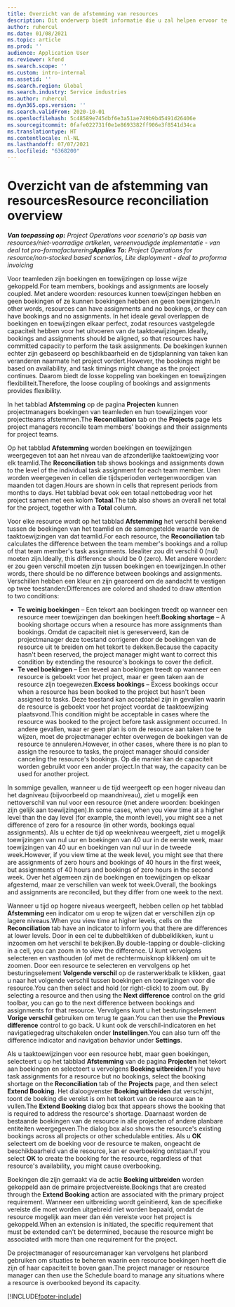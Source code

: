 ```yaml
---
title: Overzicht van de afstemming van resources
description: Dit onderwerp biedt informatie die u zal helpen ervoor te zorgen dat resourceboekingen en toewijzingen voor projecten worden afgestemd.
author: ruhercul
ms.date: 01/08/2021
ms.topic: article
ms.prod: ''
audience: Application User
ms.reviewer: kfend
ms.search.scope: ''
ms.custom: intro-internal
ms.assetid: ''
ms.search.region: Global
ms.search.industry: Service industries
ms.author: ruhercul
ms.dyn365.ops.version: ''
ms.search.validFrom: 2020-10-01
ms.openlocfilehash: 5c48589e745dbf6e3a51ae749b9b45491d26406e
ms.sourcegitcommit: 0fafe022731f0e1e8693382ff906e3f8541d34ca
ms.translationtype: HT
ms.contentlocale: nl-NL
ms.lasthandoff: 07/07/2021
ms.locfileid: "6368200"
---
```

# <a name="resource-reconciliation-overview"></a><span data-ttu-id="d6b0b-103">Overzicht van de afstemming van resources</span><span class="sxs-lookup"><span data-stu-id="d6b0b-103">Resource reconciliation overview</span></span>

<span data-ttu-id="d6b0b-104">_**Van toepassing op:** Project Operations voor scenario's op basis van resources/niet-voorradige artikelen, vereenvoudigde implementatie - van deal tot pro-formafacturering_</span><span class="sxs-lookup"><span data-stu-id="d6b0b-104">_**Applies To:** Project Operations for resource/non-stocked based scenarios, Lite deployment - deal to proforma invoicing_</span></span>

<span data-ttu-id="d6b0b-105">Voor teamleden zijn boekingen en toewijzingen op losse wijze gekoppeld.</span><span class="sxs-lookup"><span data-stu-id="d6b0b-105">For team members, bookings and assignments are loosely coupled.</span></span> <span data-ttu-id="d6b0b-106">Met andere woorden: resources kunnen toewijzingen hebben en geen boekingen of ze kunnen boekingen hebben en geen toewijzingen.</span><span class="sxs-lookup"><span data-stu-id="d6b0b-106">In other words, resources can have assignments and no bookings, or they can have bookings and no assignments.</span></span> <span data-ttu-id="d6b0b-107">In het ideale geval overlappen de boekingen en toewijzingen elkaar perfect, zodat resources vastgelegde capaciteit hebben voor het uitvoeren van de taaktoewijzingen.</span><span class="sxs-lookup"><span data-stu-id="d6b0b-107">Ideally, bookings and assignments should be aligned, so that resources have committed capacity to perform the task assignments.</span></span> <span data-ttu-id="d6b0b-108">De boekingen kunnen echter zijn gebaseerd op beschikbaarheid en de tijdsplanning van taken kan veranderen naarmate het project vordert.</span><span class="sxs-lookup"><span data-stu-id="d6b0b-108">However, the bookings might be based on availability, and task timings might change as the project continues.</span></span> <span data-ttu-id="d6b0b-109">Daarom biedt de losse koppeling van boekingen en toewijzingen flexibiliteit.</span><span class="sxs-lookup"><span data-stu-id="d6b0b-109">Therefore, the loose coupling of bookings and assignments provides flexibility.</span></span>

<span data-ttu-id="d6b0b-110">In het tabblad **Afstemming** op de pagina **Projecten** kunnen projectmanagers boekingen van teamleden en hun toewijzingen voor projectteams afstemmen.</span><span class="sxs-lookup"><span data-stu-id="d6b0b-110">The **Reconciliation** tab on the **Projects** page lets project managers reconcile team members' bookings and their assignments for project teams.</span></span>

<span data-ttu-id="d6b0b-111">Op het tabblad **Afstemming** worden boekingen en toewijzingen weergegeven tot aan het niveau van de afzonderlijke taaktoewijzing voor elk teamlid.</span><span class="sxs-lookup"><span data-stu-id="d6b0b-111">The **Reconciliation** tab shows bookings and assignments down to the level of the individual task assignment for each team member.</span></span> <span data-ttu-id="d6b0b-112">Uren worden weergegeven in cellen die tijdsperioden vertegenwoordigen van maanden tot dagen.</span><span class="sxs-lookup"><span data-stu-id="d6b0b-112">Hours are shown in cells that represent periods from months to days.</span></span> <span data-ttu-id="d6b0b-113">Het tabblad bevat ook een totaal nettobedrag voor het project samen met een kolom **Totaal**.</span><span class="sxs-lookup"><span data-stu-id="d6b0b-113">The tab also shows an overall net total for the project, together with a **Total** column.</span></span>

<span data-ttu-id="d6b0b-114">Voor elke resource wordt op het tabblad **Afstemming** het verschil berekend tussen de boekingen van het teamlid en de samengetelde waarde van de taaktoewijzingen van dat teamlid.</span><span class="sxs-lookup"><span data-stu-id="d6b0b-114">For each resource, the **Reconciliation** tab calculates the difference between the team member's bookings and a rollup of that team member's task assignments.</span></span> <span data-ttu-id="d6b0b-115">Idealiter zou dit verschil 0 (nul) moeten zijn.</span><span class="sxs-lookup"><span data-stu-id="d6b0b-115">Ideally, this difference should be 0 (zero).</span></span> <span data-ttu-id="d6b0b-116">Met andere woorden: er zou geen verschil moeten zijn tussen boekingen en toewijzingen.</span><span class="sxs-lookup"><span data-stu-id="d6b0b-116">In other words, there should be no difference between bookings and assignments.</span></span> <span data-ttu-id="d6b0b-117">Verschillen hebben een kleur en zijn gearceerd om de aandacht te vestigen op twee toestanden:</span><span class="sxs-lookup"><span data-stu-id="d6b0b-117">Differences are colored and shaded to draw attention to two conditions:</span></span>

- <span data-ttu-id="d6b0b-118">**Te weinig boekingen** – Een tekort aan boekingen treedt op wanneer een resource meer toewijzingen dan boekingen heeft.</span><span class="sxs-lookup"><span data-stu-id="d6b0b-118">**Booking shortage** – A booking shortage occurs when a resource has more assignments than bookings.</span></span> <span data-ttu-id="d6b0b-119">Omdat de capaciteit niet is gereserveerd, kan de projectmanager deze toestand corrigeren door de boekingen van de resource uit te breiden om het tekort te dekken.</span><span class="sxs-lookup"><span data-stu-id="d6b0b-119">Because the capacity hasn't been reserved, the project manager might want to correct this condition by extending the resource's bookings to cover the deficit.</span></span>
- <span data-ttu-id="d6b0b-120">**Te veel boekingen** – Een teveel aan boekingen treedt op wanneer een resource is geboekt voor het project, maar er geen taken aan de resource zijn toegewezen.</span><span class="sxs-lookup"><span data-stu-id="d6b0b-120">**Excess bookings** – Excess bookings occur when a resource has been booked to the project but hasn't been assigned to tasks.</span></span> <span data-ttu-id="d6b0b-121">Deze toestand kan acceptabel zijn in gevallen waarin de resource is geboekt voor het project voordat de taaktoewijzing plaatsvond.</span><span class="sxs-lookup"><span data-stu-id="d6b0b-121">This condition might be acceptable in cases where the resource was booked to the project before task assignment occurred.</span></span> <span data-ttu-id="d6b0b-122">In andere gevallen, waar er geen plan is om de resource aan taken toe te wijzen, moet de projectmanager echter overwegen de boekingen van de resource te annuleren.</span><span class="sxs-lookup"><span data-stu-id="d6b0b-122">However, in other cases, where there is no plan to assign the resource to tasks, the project manager should consider canceling the resource's bookings.</span></span> <span data-ttu-id="d6b0b-123">Op die manier kan de capaciteit worden gebruikt voor een ander project.</span><span class="sxs-lookup"><span data-stu-id="d6b0b-123">In that way, the capacity can be used for another project.</span></span>

<span data-ttu-id="d6b0b-124">In sommige gevallen, wanneer u de tijd weergeeft op een hoger niveau dan het dagniveau (bijvoorbeeld op maandniveau), ziet u mogelijk een nettoverschil van nul voor een resource (met andere woorden: boekingen zijn gelijk aan toewijzingen).</span><span class="sxs-lookup"><span data-stu-id="d6b0b-124">In some cases, when you view time at a higher level than the day level (for example, the month level), you might see a net difference of zero for a resource (in other words, bookings equal assignments).</span></span> <span data-ttu-id="d6b0b-125">Als u echter de tijd op weekniveau weergeeft, ziet u mogelijk toewijzingen van nul uur en boekingen van 40 uur in de eerste week, maar toewijzingen van 40 uur en boekingen van nul uur in de tweede week.</span><span class="sxs-lookup"><span data-stu-id="d6b0b-125">However, if you view time at the week level, you might see that there are assignments of zero hours and bookings of 40 hours in the first week, but assignments of 40 hours and bookings of zero hours in the second week.</span></span> <span data-ttu-id="d6b0b-126">Over het algemeen zijn de boekingen en toewijzingen op elkaar afgestemd, maar ze verschillen van week tot week.</span><span class="sxs-lookup"><span data-stu-id="d6b0b-126">Overall, the bookings and assignments are reconciled, but they differ from one week to the next.</span></span>

<span data-ttu-id="d6b0b-127">Wanneer u tijd op hogere niveaus weergeeft, hebben cellen op het tabblad **Afstemming** een indicator om u erop te wijzen dat er verschillen zijn op lagere niveaus.</span><span class="sxs-lookup"><span data-stu-id="d6b0b-127">When you view time at higher levels, cells on the **Reconciliation** tab have an indicator to inform you that there are differences at lower levels.</span></span> <span data-ttu-id="d6b0b-128">Door in een cel te dubbeltikken of dubbelklikken, kunt u inzoomen om het verschil te bekijken.</span><span class="sxs-lookup"><span data-stu-id="d6b0b-128">By double-tapping or double-clicking in a cell, you can zoom in to view the difference.</span></span> <span data-ttu-id="d6b0b-129">U kunt vervolgens selecteren en vasthouden (of met de rechtermuisknop klikken) om uit te zoomen. Door een resource te selecteren en vervolgens op het besturingselement **Volgende verschil** op de rasterwerkbalk te klikken, gaat u naar het volgende verschil tussen boekingen en toewijzingen voor die resource.</span><span class="sxs-lookup"><span data-stu-id="d6b0b-129">You can then select and hold (or right-click) to zoom out. By selecting a resource and then using the **Next difference** control on the grid toolbar, you can go to the next difference between bookings and assignments for that resource.</span></span> <span data-ttu-id="d6b0b-130">Vervolgens kunt u het besturingselement **Vorige verschil** gebruiken om terug te gaan.</span><span class="sxs-lookup"><span data-stu-id="d6b0b-130">You can then use the **Previous difference** control to go back.</span></span> <span data-ttu-id="d6b0b-131">U kunt ook de verschil-indicatoren en het navigatiegedrag uitschakelen onder **Instellingen**.</span><span class="sxs-lookup"><span data-stu-id="d6b0b-131">You can also turn off the difference indicator and navigation behavior under **Settings**.</span></span>

<span data-ttu-id="d6b0b-132">Als u taaktoewijzingen voor een resource hebt, maar geen boekingen, selecteert u op het tabblad **Afstemming** van de pagina **Projecten** het tekort aan boekingen en selecteert u vervolgens **Boeking uitbreiden**.</span><span class="sxs-lookup"><span data-stu-id="d6b0b-132">If you have task assignments for a resource but no bookings, select the booking shortage on the **Reconciliation** tab of the **Projects** page, and then select **Extend Booking**.</span></span> <span data-ttu-id="d6b0b-133">Het dialoogvenster **Boeking uitbreiden** dat verschijnt, toont de boeking die vereist is om het tekort van de resource aan te vullen.</span><span class="sxs-lookup"><span data-stu-id="d6b0b-133">The **Extend Booking** dialog box that appears shows the booking that is required to address the resource's shortage.</span></span> <span data-ttu-id="d6b0b-134">Daarnaast worden de bestaande boekingen van de resource in alle projecten of andere planbare entiteiten weergegeven.</span><span class="sxs-lookup"><span data-stu-id="d6b0b-134">The dialog box also shows the resource's existing bookings across all projects or other schedulable entities.</span></span> <span data-ttu-id="d6b0b-135">Als u **OK** selecteert om de boeking voor de resource te maken, ongeacht de beschikbaarheid van die resource, kan er overboeking ontstaan.</span><span class="sxs-lookup"><span data-stu-id="d6b0b-135">If you select **OK** to create the booking for the resource, regardless of that resource's availability, you might cause overbooking.</span></span>

<span data-ttu-id="d6b0b-136">Boekingen die zijn gemaakt via de actie **Boeking uitbreiden** worden gekoppeld aan de primaire projectvereiste.</span><span class="sxs-lookup"><span data-stu-id="d6b0b-136">Bookings that are created through the **Extend Booking** action are associated with the primary project requirement.</span></span> <span data-ttu-id="d6b0b-137">Wanneer een uitbreiding wordt geïnitieerd, kan de specifieke vereiste die moet worden uitgebreid niet worden bepaald, omdat de resource mogelijk aan meer dan één vereiste voor het project is gekoppeld.</span><span class="sxs-lookup"><span data-stu-id="d6b0b-137">When an extension is initiated, the specific requirement that must be extended can't be determined, because the resource might be associated with more than one requirement for the project.</span></span>

<span data-ttu-id="d6b0b-138">De projectmanager of resourcemanager kan vervolgens het planbord gebruiken om situaties te beheren waarin een resource boekingen heeft die zijn of haar capaciteit te boven gaan.</span><span class="sxs-lookup"><span data-stu-id="d6b0b-138">The project manager or resource manager can then use the Schedule board to manage any situations where a resource is overbooked beyond its capacity.</span></span>


[!INCLUDE[footer-include](../includes/footer-banner.md)]